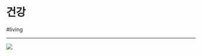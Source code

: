 # 건강

#living

---



![](/BearImages/470E33E3-C62B-478D-9362-7C9B4EEC5214-604-000001CC0A46FC38_76D99078-4CD2-4A77-90B7-B693D1C0FB3F.png)
